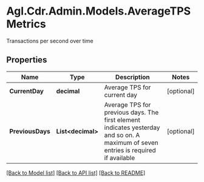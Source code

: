# Agl.Cdr.Admin.Models.AverageTPSMetrics
Transactions per second over time

## Properties

Name | Type | Description | Notes
------------ | ------------- | ------------- | -------------
**CurrentDay** | **decimal** | Average TPS for current day | [optional] 
**PreviousDays** | **List&lt;decimal&gt;** | Average TPS for previous days. The first element indicates yesterday and so on. A maximum of seven entries is required if available | [optional] 

[[Back to Model list]](../README.md#documentation-for-models) [[Back to API list]](../README.md#documentation-for-api-endpoints) [[Back to README]](../README.md)


